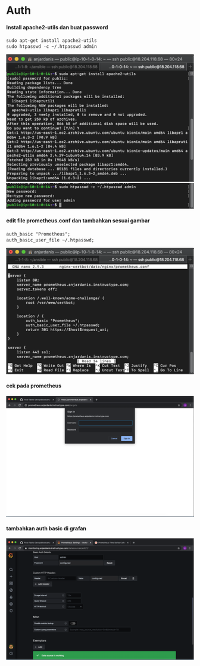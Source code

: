 # Auth

#### Install apache2-utils dan buat password 
```
sudo apt-get install apache2-utils
sudo htpasswd -c ~/.htpasswd admin
```
![01](asset/01.png)
![02](asset/02.png)

#### edit file prometheus.conf dan tambahkan sesuai gambar
```
auth_basic "Prometheus";
auth_basic_user_file ~/.htpasswd;
```
![05](asset/05.png)

#### cek pada prometheus
![03](asset/03.png)

#### tambahkan auth basic di grafan
![04](asset/04.png)